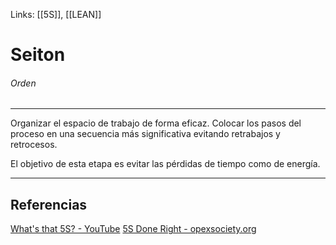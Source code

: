 Links: [[5S]], [[LEAN]]

# Seiton
###### Orden
---

Organizar el espacio de trabajo de forma eficaz. Colocar los pasos del proceso en una secuencia más significativa evitando retrabajos y retrocesos.

El objetivo de esta etapa es evitar las pérdidas de tiempo como de energía.

---

## Referencias
[What's that 5S? - YouTube](https://www.youtube.com/watch?v=Pu7HIeQveIY&t=206s)
[5S Done Right - opexsociety.org](https://opexsociety.org/body-of-knowledge/5s-done-right/)